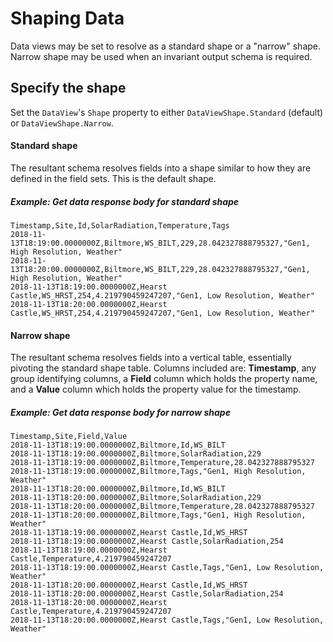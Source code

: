 ﻿---
uid: DataViewsShapingData
---

# Shaping Data

Data views may be set to resolve as a standard shape or a "narrow" shape. Narrow shape may be used when an invariant output schema is required.

## Specify the shape
Set the `DataView`'s `Shape` property to either `DataViewShape.Standard` (default) or `DataViewShape.Narrow`.

#### Standard shape

The resultant schema resolves fields into a shape similar to how they are defined in the field sets.  This is the default shape.

##### Example: Get data response body for standard shape

```
Timestamp,Site,Id,SolarRadiation,Temperature,Tags
2018-11-13T18:19:00.0000000Z,Biltmore,WS_BILT,229,28.042327888795327,"Gen1, High Resolution, Weather"
2018-11-13T18:20:00.0000000Z,Biltmore,WS_BILT,229,28.042327888795327,"Gen1, High Resolution, Weather"
2018-11-13T18:19:00.0000000Z,Hearst Castle,WS_HRST,254,4.219790459247207,"Gen1, Low Resolution, Weather"
2018-11-13T18:20:00.0000000Z,Hearst Castle,WS_HRST,254,4.219790459247207,"Gen1, Low Resolution, Weather"
```
#### Narrow shape

The resultant schema resolves fields into a vertical table, essentially pivoting the standard shape table.  Columns included are: __Timestamp__, any group identifying columns, a __Field__ column which holds the property name, and a __Value__ column which holds the property value for the timestamp.

##### Example: Get data response body for narrow shape

```
Timestamp,Site,Field,Value
2018-11-13T18:19:00.0000000Z,Biltmore,Id,WS_BILT
2018-11-13T18:19:00.0000000Z,Biltmore,SolarRadiation,229
2018-11-13T18:19:00.0000000Z,Biltmore,Temperature,28.042327888795327
2018-11-13T18:19:00.0000000Z,Biltmore,Tags,"Gen1, High Resolution, Weather"
2018-11-13T18:20:00.0000000Z,Biltmore,Id,WS_BILT
2018-11-13T18:20:00.0000000Z,Biltmore,SolarRadiation,229
2018-11-13T18:20:00.0000000Z,Biltmore,Temperature,28.042327888795327
2018-11-13T18:20:00.0000000Z,Biltmore,Tags,"Gen1, High Resolution, Weather"
2018-11-13T18:19:00.0000000Z,Hearst Castle,Id,WS_HRST
2018-11-13T18:19:00.0000000Z,Hearst Castle,SolarRadiation,254
2018-11-13T18:19:00.0000000Z,Hearst Castle,Temperature,4.219790459247207
2018-11-13T18:19:00.0000000Z,Hearst Castle,Tags,"Gen1, Low Resolution, Weather"
2018-11-13T18:20:00.0000000Z,Hearst Castle,Id,WS_HRST
2018-11-13T18:20:00.0000000Z,Hearst Castle,SolarRadiation,254
2018-11-13T18:20:00.0000000Z,Hearst Castle,Temperature,4.219790459247207
2018-11-13T18:20:00.0000000Z,Hearst Castle,Tags,"Gen1, Low Resolution, Weather"
```